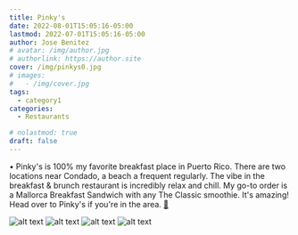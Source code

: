 ```yaml
---
title: Pinky's
date: 2022-08-01T15:05:16-05:00
lastmod: 2022-07-01T15:05:16-05:00
author: Jose Benitez
# avatar: /img/author.jpg
# authorlink: https://author.site
cover: /img/pinkys0.jpg
# images:
#   - /img/cover.jpg
tags:
  - category1
categories:
  - Restaurants

# nolastmod: true
draft: false
---
```


• Pinky's is 100% my favorite breakfast place in Puerto Rico. There are two locations near Condado, a beach a frequent regularly. The vibe in the breakfast & brunch restaurant is incredibly relax and chill. My go-to order is a Mallorca Breakfast Sandwich with any The Classic smoothie. It's amazing! Head over to Pinky's if you're in the area. [🧭](https://www.google.com/maps/place/Pinky%E2%80%99s+Condado/@18.4552574,-66.0710126,17z/data=!3m1!4b1!4m5!3m4!1s0x8c036fc66a3ec5c9:0xf96db033e1192d69!8m2!3d18.4552574!4d-66.0688239)

![alt text](/img/pinkys0.jpg)
![alt text](/img/pinkys1.jpg)
![alt text](/img/pinkys2.jpg)
![alt text](/img/pinkys3.jpg)
